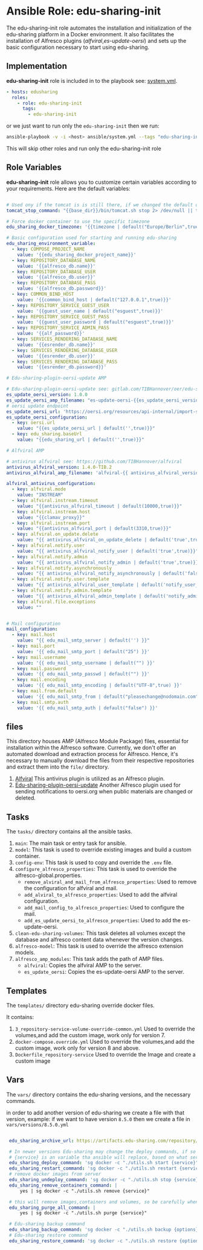 # Ansible Role: edu-sharing-init

The edu-sharing-init role automates the installation and initialization of the edu-sharing platform in a Docker environment. It also facilitates the installation of Alfresco plugins (_alfviral_,_es-update-oersi_) and sets up the basic configuration necessary to start using edu-sharing.

## Implementation

__edu-sharing-init__ role is included in to the playbook see: [system.yml](../../../system.yml).


```yaml
- hosts: edusharing
  roles:
    - role: edu-sharing-init
      tags: 
        - edu-sharing-init

```

or we just want to run only the `edu-sharing-init` then we run:

```sh
ansible-playbook -v -i <host> ansible/system.yml --tags "edu-sharing-init"
```
This will skip other roles and run only the edu-sharing-init role

## Role Variables

__edu-sharing-init__ role allows you to customize certain variables according to your requirements. Here are the default variables:


```yaml

# Used ony if the tomcat is is still there, if we changed the default one then we can override
tomcat_stop_command: "{{base_dir}}/bin/tomcat.sh stop 2> /dev/null || true"

# Force docker container to use the specific timezone
edu_sharing_docker_timezone: '{{timezone | default("Europe/Berlin",true)}}'

# Basic configuration used for starting and running edu-sharing
edu_sharing_environment_variable:
  - key: COMPOSE_PROJECT_NAME
    value: '{{edu_sharing_docker_project_name}}'
  - key: REPOSITORY_DATABASE_NAME
    value: '{{alfresco_db.name}}'
  - key: REPOSITORY_DATABASE_USER
    value: '{{alfresco_db.user}}'
  - key: REPOSITORY_DATABASE_PASS
    value: '{{alfresco_db.password}}'
  - key: COMMON_BIND_HOST
    value: '{{common_bind_host | default("127.0.0.1",true)}}'
  - key: REPOSITORY_SERVICE_GUEST_USER
    value: '{{guest_user_name | default("esguest",true)}}'
  - key: REPOSITORY_SERVICE_GUEST_PASS
    value: '{{guest_user_password | default("esguest",true)}}'
  - key: REPOSITORY_SERVICE_ADMIN_PASS
    value: '{{alf_password}}'
  - key: SERVICES_RENDERING_DATABASE_NAME
    value: '{{esrender_db.name}}'
  - key: SERVICES_RENDERING_DATABASE_USER
    value: '{{esrender_db.user}}'
  - key: SERVICES_RENDERING_DATABASE_PASS
    value: '{{esrender_db.password}}'

# Edu-sharing-plugin-oersi-update AMP

# Edu-sharing-plugin-oersi-update see: gitlab.com/TIBHannover/oer/edu-sharing-plugin-oersi-update
es_update_oersi_version: 1.0.0
es_update_oersi_amp_filename: "es-update-oersi-{{es_update_oersi_version}}.amp"
# oersi update endpoint 
es_update_oersi_url: 'https://oersi.org/resources/api-internal/import-scripts/python/update-record'
es_update_oersi_configuration:
  - key: oersi.url
    value: "{{es_update_oersi_url | default('',true)}}"
  - key: edu_sharing.baseUrl
    value: "{{edu_sharing_url | default('',true)}}"

# Alfviral AMP

# antivirus alfviral see: https://github.com/TIBHannover/alfviral
antivirus_alfviral_version: 1.4.0-TIB.2
antivirus_alfviral_amp_filename: 'alfviral-{{ antivirus_alfviral_version }}.amp'

alfviral_antivirus_configuration:
  - key: alfviral.mode
    value: "INSTREAM"
  - key: alfviral.instream.timeout
    value: "{{antivirus_alfviral_timeout | default(10000,true)}}"
  - key: alfviral.instream.host
    value: "{{clamav_proxy}}"
  - key: alfviral.instream.port
    value: "{{antivirus_alfviral_port | default(3310,true)}}"
  - key: alfviral.on_update.delete
    value: "{{ antivirus_alfviral_on_update_delete | default('true',true) }}"
  - key: alfviral.notify.user
    value: "{{ antivirus_alfviral_notify_user | default('true',true)}}"
  - key: alfviral.notify.admin
    value: "{{ antivirus_alfviral_notify_admin | default('true',true)}}"
  - key: alfviral.notify.asynchronously
    value: "{{ antivirus_alfviral_notify_asynchronously | default('false',true) }}"
  - key: alfviral.notify.user.template
    value: "{{ antivirus_alfviral_user_template | default('notify_user_en.html.ftl',true) }}"
  - key: alfviral.notify.admin.template
    value: "{{ antivirus_alfviral_admin_template | default('notify_admin_en.html.ftl',true) }}"
  - key: alfviral.file.exceptions
    value: ""


# Mail configuration
mail_configuration:
  - key: mail.host
    value: "{{ edu_mail_smtp_server | default('') }}"
  - key: mail.port
    value: '{{ edu_mail_smtp_port | default("25") }}'
  - key: mail.username
    value: '{{ edu_mail_smtp_username | default("") }}'
  - key: mail.password
    value: '{{ edu_mail_smtp_passwd | default("") }}'
  - key: mail.encoding
    value: '{{ edu_mail_smtp_encoding | default("UTF-8",true) }}'
  - key: mail.from.default
    value: '{{ edu_mail_smtp_from | default("pleasechange@nodomain.com") }}'
  - key: mail.smtp.auth
    value: '{{ edu_mail_smtp_auth | default("false") }}'
```

## files 

This directory houses AMP (Alfresco Module Package) files, essential for installation within the Alfresco software. Currently, we don't offer an automated download and extraction process for Alfresco. Hence, it's necessary to manually download the files from their respective repositories and extract them into the `file/` directory.


 1. [Alfviral](https://github.com/TIBHannover/alfviral) This antivirus plugin is utilized as an Alfresco plugin. 
 2. [Edu-sharing-plugin-oersi-update](gitlab.com/TIBHannover/oer/edu-sharing-plugin-oersi-update) Another Alfresco plugin used for sending notifications to oersi.org when public materials are changed or deleted.

## Tasks

The `tasks/` directory contains all the ansible tasks.

1. `main`: The main task or entry task for ansible.
2. `model`: This task is used to override existing images and build a custom container.
3. `config-env`: This task is used to copy and override the `.env` file.
4. `configure_alfresco_properties`: This task is used to override the alfresco-global.properties.
   - `remove_alviral_and_mail_from_alfresco_properties`: Used to remove the configuration for alfviral and mail.
   - `add_alviral_to_alfresco_properties`: Used to add the alfviral configuration.
   - `add_mail_config_to_alfresco_properties`: Used to configure the mail.
   - `add_es_update_oersi_to_alfresco_properties`: Used to add the es-update-oersi.
5. `clean-edu-sharing-volumes`: This task deletes all volumes except the database and alfresco content data whenever the version changes.
6. `alfresco-model`: This task is used to override the alfresco extension models.
7. `alfresco_amp_modules`: This task adds the path of AMP files.
   - `alfviral`: Copies the alfviral AMP to the server.
   - `es_update_oersi`: Copies the es-update-oersi AMP to the server.


## Templates

 The `templates/` directory edu-sharing override docker files.

 It contains: 

 1. `3_repository-service-volume-override-common.yml` Used to override the volumes,and add the custom image, work only for version 7.
 2. `docker-compose.override.yml` Used to override the volumes,and add the custom image, work only for version 8 and above.
 3. `Dockerfile_repository-service` Used to override the Image and create a custom image



 ## Vars

 The `vars/` directory contains the edu-sharing versions, and the necessary commands.

 in order to add another version of edu-sharing we create a file with that version, example: if we want to have version `8.5.0` then we create a file in `vars/versions/8.5.0.yml`

 ```yaml

  edu_sharing_archive_url: https://artifacts.edu-sharing.com/repository/maven-remote/org/edu_sharing/edu_sharing-projects-community-deploy-docker-compose/8.1.0/edu_sharing-projects-community-deploy-docker-compose-8.1.0-bin.zip

  # In newer versions Edu-sharing may change the deploy commands, if so we can change them here
  # {service} is an variable tha ansible will replace, based on what service we want to execute the action
  edu_sharing_deploy_command: 'sg docker -c "./utils.sh start {service}"'
  edu_sharing_restart_command: 'sg docker -c "./utils.sh restart {service}"'
  # remove docker images from server
  edu_sharing_undeploy_command: 'sg docker -c "./utils.sh stop {service}"'
  edu_sharing_remove_containers_command: |
      yes | sg docker -c "./utils.sh remove {service}"

  # this will remove images,containers and volumes, so be carefully when we use it.
  edu_sharing_purge_all_command: |
      yes | sg docker -c "./utils.sh purge {service}"

  # Edu-sharing backup command
  edu_sharing_backup_command: 'sg docker -c "./utils.sh backup {options}"'
  # Edu-sharing restore command
  edu_sharing_restore_command: 'sg docker -c "./utils.sh restore {options}"'

 ```

